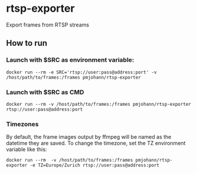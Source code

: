 # rtsp-exporter
Export frames from RTSP streams

## How to run

### Launch with $SRC as environment variable:

```
docker run --rm -e SRC='rtsp://user:pass@address:port' -v /host/path/to/frames:/frames pmjohann/rtsp-exporter
```

### Launch with $SRC as CMD

```
docker run --rm -v /host/path/to/frames:/frames pmjohann/rtsp-exporter rtsp://user:pass@address:port
```

### Timezones

By default, the frame images output by ffmpeg will be named as the datetime they are saved. To change the timezone, set the TZ environment variable like this:

```
docker run --rm  -v /host/path/to/frames:/frames pmjohann/rtsp-exporter -e TZ=Europe/Zurich rtsp://user:pass@address:port
```
